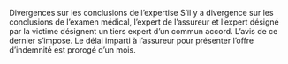 Divergences sur les conclusions de l’expertise
S’il y a divergence sur les conclusions de l’examen médical, l’expert de l’assureur et l’expert désigné par la victime désignent un tiers expert d’un commun accord. L’avis de ce dernier s’impose. Le délai imparti à l’assureur pour présenter l’offre d’indemnité est prorogé d’un mois.